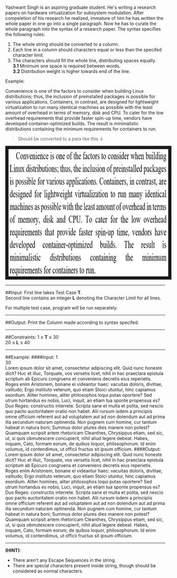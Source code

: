 Yashwant Singh is an aspiring graduate student. He's writing a research papers on hardware virtualization for subsystem modulation. After compeletion of his research he realized, immature of him he has written the whole paper in one go into a single paragraph. Now he has to curate the whole paragraph into the syntax of a research paper. The syntax specifies the following rules:

1. The whole string should be converted to a column.
2. Each line in a column should characters equal or less than the specifed character limit.
3. The characters should fill the whole line, distributing spaces equally.  
	**3.1** Minimum one space is required between words.  
	**3.2** Distribution weight is higher towards end of the line.  

Example:

Convenience is one of the factors to consider when building Linux distributions; thus, the inclusion of preinstalled packages is possible for various applications. Containers, in contrast, are designed for lightweight virtualization to run many identical machines as possible with the least amount of overhead in terms of memory, disk and CPU. To cater for the low overhead requirements that provide faster spin-up time, vendors have developed container-optimized builds. The result is minimalistic distributions containing the minimum requirements for containers to run.

> Should be converted to a para like this &#8595;

<img src="https://raw.githubusercontent.com/aniruddha0pandey/Code-Archive/master/Author/Syntax_Mafia/para.PNG" alt="foreground" width="600" height="400" border="10" />

---------
##Input:
First line takes Test Case **T**.  
Second line contains an integer **L** denoting the Character Limit for all lines.  
  
For multiple test case, program will be run separately.

---------
##Output:
Print the Column made according to syntax specifed.

---------
##Constraints:
1 ≤ **T** ≤ 30  
20 ≤ **L** ≤ 40  

---------
##Example:
####Input:
1  
30  
Lorem ipsum dolor sit amet, consectetur adipiscing elit. Quid nunc honeste dicit? Huc et illuc, Torquate, vos versetis licet, nihil in hac praeclara epistula scriptum ab Epicuro congruens et conveniens decretis eius reperietis. Roges enim Aristonem, bonane ei videantur haec: vacuitas doloris, divitiae, valitudo; Ergo instituto veterum, quo etiam Stoici utuntur, hinc capiamus exordium. Aliter homines, aliter philosophos loqui putas oportere? Sed utrum hortandus es nobis, Luci, inquit, an etiam tua sponte propensus es? Duo Reges: constructio interrete. Scripta sane et multa et polita, sed nescio quo pacto auctoritatem oratio non habet. Alii rursum isdem a principiis omne officium referent aut ad voluptatem aut ad non dolendum aut ad prima illa secundum naturam optinenda. Non pugnem cum homine, cur tantum habeat in natura boni; Summus dolor plures dies manere non potest? Quamquam scripsit artem rhetoricam Cleanthes, Chrysippus etiam, sed sic, ut, si quis obmutescere concupierit, nihil aliud legere debeat. Habes, inquam, Cato, formam eorum, de quibus loquor, philosophorum. Id enim volumus, id contendimus, ut officii fructus sit ipsum officium.
####Output:
Lorem ipsum  dolor  sit  amet,
consectetur  adipiscing  elit.
Quid nunc honeste  dicit?  Huc
et   illuc,   Torquate,    vos
versetis licet, nihil  in  hac
praeclara epistula scriptum ab
Epicuro      congruens      et
conveniens    decretis    eius
reperietis.     Roges     enim
Aristonem, bonane ei videantur
haec:    vacuitas     doloris,
divitiae,    valitudo;    Ergo
instituto veterum,  quo  etiam
Stoici utuntur, hinc  capiamus
exordium.   Aliter    homines,
aliter philosophos loqui putas
oportere? Sed utrum  hortandus
es  nobis,  Luci,  inquit,  an
etiam tua sponte propensus es?
Duo     Reges:     constructio
interrete.  Scripta  sane   et
multa et  polita,  sed  nescio
quo pacto auctoritatem  oratio
non habet. Alii rursum isdem a
principiis    omne    officium
referent aut ad voluptatem aut
ad non dolendum aut  ad  prima
illa     secundum      naturam
optinenda.  Non   pugnem   cum
homine, cur tantum  habeat  in
natura  boni;   Summus   dolor
plures dies manere non potest?
Quamquam    scripsit     artem
rhetoricam          Cleanthes,
Chrysippus etiam, sed sic, ut,
si      quis       obmutescere
concupierit,    nihil    aliud
legere debeat. Habes,  inquam,
Cato, formam eorum, de  quibus
loquor, philosophorum. Id enim
volumus,  id  contendimus,  ut
officii  fructus   sit   ipsum
officium.
 
---------
**(HINT)**:  
- There aren't any Escape Sequences in the string.
- There are special characters present inside string, though should be considered as normal characters.
